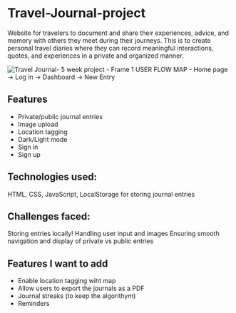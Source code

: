 # Travel-Journal-project
Website for travelers to document and share their experiences, advice, and memory with others they meet during their journeys. This is to create personal travel diaries where they can record meaningful interactions, quotes, and experiences in a private and organized manner.

![Travel Journal- 5 week project - Frame 1](https://github.com/user-attachments/assets/7f5971c6-e17e-4e3f-bc35-72aba388f55b)
USER FLOW MAP - 
Home page -> Log in -> Dashboard -> New Entry

## Features 
- Private/public journal entries
- Image upload
- Location tagging
- Dark/Light mode
- Sign in
- Sign up

## Technologies used: 
HTML, CSS, JavaScript, LocalStorage for storing journal entries
## Challenges faced:
Storing entries locally!
Handling user input and images
Ensuring smooth navigation and display of private vs public entries

## Features I want to add
- Enable location tagging wiht map
- Allow users to export the journals as a PDF
- Journal streaks (to keep the algorithym)
- Reminders

